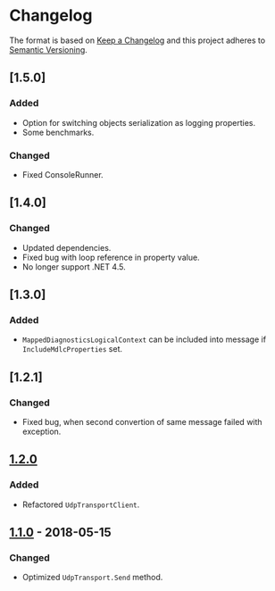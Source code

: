 # Changelog

The format is based on [Keep a Changelog](http://keepachangelog.com/en/1.0.0/) and this project adheres to [Semantic Versioning](https://semver.org/spec/v2.0.0.html).

## [1.5.0]
### Added
- Option for switching objects serialization as logging properties.
- Some benchmarks.
### Changed
- Fixed ConsoleRunner.

## [1.4.0]
### Changed
- Updated dependencies.
- Fixed bug with loop reference in property value.
- No longer support .NET 4.5.

## [1.3.0]
### Added
- `MappedDiagnosticsLogicalContext` can be included into message if `IncludeMdlcProperties` set.

## [1.2.1]
### Changed
- Fixed bug, when second convertion of same message failed with exception.

## [1.2.0]
### Added
- Refactored `UdpTransportClient`.

## [1.1.0] - 2018-05-15
### Changed
- Optimized `UdpTransport.Send` method.


[1.2.0]: https://github.com/skurdiukov/Graylog.Target/compare/releases/v1.2.0...releases/v1.2.1
[1.2.0]: https://github.com/skurdiukov/Graylog.Target/compare/releases/v1.1.0...releases/v1.2.0
[1.1.0]: https://github.com/skurdiukov/Graylog.Target/compare/19959397d274e1f4a9c7af6289fdfb3935a33572...releases/v1.1.0